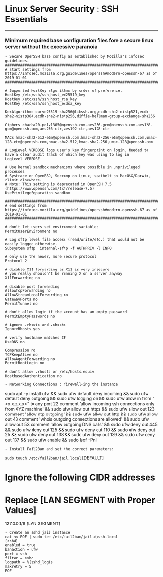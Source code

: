 # Linux Server Security : SSH Essentials
----

### Minimum required base configuration files fore a secure linux server without the excessive paranoia. 

	- Secure OpenSSH base config as established by Mozilla's infosec guidelines.
	########################################################################################################
	# start settings from https://infosec.mozilla.org/guidelines/openssh#modern-openssh-67 as of 2019-01-01
	########################################################################################################
	
	# Supported HostKey algorithms by order of preference.
	HostKey /etc/ssh/ssh_host_ed25519_key
	HostKey /etc/ssh/ssh_host_rsa_key
	HostKey /etc/ssh/ssh_host_ecdsa_key
	
	KexAlgorithms curve25519-sha256@libssh.org,ecdh-sha2-nistp521,ecdh-sha2-nistp384,ecdh-sha2-nistp256,diffie-hellman-group-exchange-sha256
	
	Ciphers chacha20-poly1305@openssh.com,aes256-gcm@openssh.com,aes128-gcm@openssh.com,aes256-ctr,aes192-ctr,aes128-ctr
	
	MACs hmac-sha2-512-etm@openssh.com,hmac-sha2-256-etm@openssh.com,umac-128-etm@openssh.com,hmac-sha2-512,hmac-sha2-256,umac-128@openssh.com
	
	# LogLevel VERBOSE logs user's key fingerprint on login. Needed to have a clear audit track of which key was using to log in.
	LogLevel VERBOSE
	
	# Use kernel sandbox mechanisms where possible in unprivileged processes
	# Systrace on OpenBSD, Seccomp on Linux, seatbelt on MacOSX/Darwin, rlimit elsewhere.
	# Note: This setting is deprecated in OpenSSH 7.5 (https://www.openssh.com/txt/release-7.5)
	UsePrivilegeSeparation sandbox
	
	########################################################################################################
	# end settings from https://infosec.mozilla.org/guidelines/openssh#modern-openssh-67 as of 2019-01-01
	########################################################################################################
	
	# don't let users set environment variables
	PermitUserEnvironment no
	
	# Log sftp level file access (read/write/etc.) that would not be easily logged otherwise.
	Subsystem sftp  internal-sftp -f AUTHPRIV -l INFO
	
	# only use the newer, more secure protocol
	Protocol 2
	
	# disable X11 forwarding as X11 is very insecure
	# you really shouldn't be running X on a server anyway
	X11Forwarding no
	
	# disable port forwarding
	AllowTcpForwarding no
	AllowStreamLocalForwarding no
	GatewayPorts no
	PermitTunnel no
	
	# don't allow login if the account has an empty password
	PermitEmptyPasswords no
	
	# ignore .rhosts and .shosts
	IgnoreRhosts yes
	
	# verify hostname matches IP
	UseDNS no
	
	Compression no
	TCPKeepAlive no
	AllowAgentForwarding no
	PermitRootLogin no
	
	# don't allow .rhosts or /etc/hosts.equiv
	HostbasedAuthentication no

	- Networking Connections : firewall-ing the instance 
 sudo apt -y install ufw && sudo ufw default deny incoming && sudo ufw default deny outgoing && sudo ufw logging on && sudo ufw allow in from "<x.x.x.x.x>" to any  port 22 comment 'allow incoming ssh connections only from XYZ machine' && sudo ufw allow out https && sudo ufw allow out 123 comment 'allow ntp outgoing' && sudo ufw allow out http && sudo ufw allow out 43 comment 'whois outgoing connections are allowed' && sudo ufw allow out 53 comment 'allow outgoing DNS calls' && sudo ufw deny out 445 && sudo ufw deny out 125 && sudo ufw deny out 110 && sudo ufw deny out 25 && sudo ufw deny out 138 && sudo ufw deny out 139 && sudo ufw deny out 137 && sudo ufw enable && sudo lsof -Pni 
	
	- Install Fail2Ban and set the correct parameters:
` sudo touch /etc/fail2ban/jail.local `
 [DEFAULT]
# Ignore the following CIDR addresses
# Replace [LAN SEGMENT with Proper Values]
127.0.0.1/8 [LAN SEGMENT]


	- Create an sshd jail instance
	cat << EOF | sudo tee /etc/fail2ban/jail.d/ssh.local
	[sshd]
	enabled = true
	banaction = ufw
	port = ssh
	filter = sshd
	logpath = %(sshd_log)s
	maxretry = 5
	EOF
